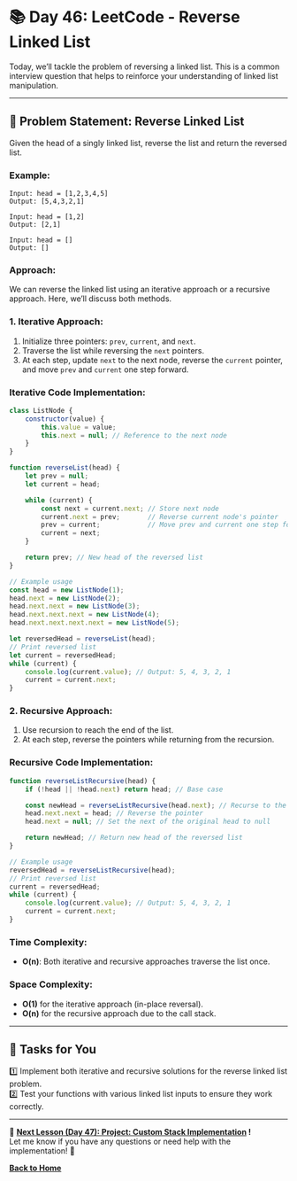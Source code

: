 # **📚 Day 46: LeetCode - Reverse Linked List**  

Today, we’ll tackle the problem of reversing a linked list. This is a common interview question that helps to reinforce your understanding of linked list manipulation.

---

## **🔹 Problem Statement: Reverse Linked List**  

Given the head of a singly linked list, reverse the list and return the reversed list.

### **Example**:
```plaintext
Input: head = [1,2,3,4,5]
Output: [5,4,3,2,1]

Input: head = [1,2]
Output: [2,1]

Input: head = []
Output: []
```

### **Approach**:  
We can reverse the linked list using an iterative approach or a recursive approach. Here, we’ll discuss both methods.

### **1. Iterative Approach**:
1. Initialize three pointers: `prev`, `current`, and `next`.
2. Traverse the list while reversing the `next` pointers.
3. At each step, update `next` to the next node, reverse the `current` pointer, and move `prev` and `current` one step forward.

### **Iterative Code Implementation**:
```js
class ListNode {
    constructor(value) {
        this.value = value;
        this.next = null; // Reference to the next node
    }
}

function reverseList(head) {
    let prev = null;
    let current = head;

    while (current) {
        const next = current.next; // Store next node
        current.next = prev;       // Reverse current node's pointer
        prev = current;            // Move prev and current one step forward
        current = next;
    }

    return prev; // New head of the reversed list
}

// Example usage
const head = new ListNode(1);
head.next = new ListNode(2);
head.next.next = new ListNode(3);
head.next.next.next = new ListNode(4);
head.next.next.next.next = new ListNode(5);

let reversedHead = reverseList(head);
// Print reversed list
let current = reversedHead;
while (current) {
    console.log(current.value); // Output: 5, 4, 3, 2, 1
    current = current.next;
}
```

### **2. Recursive Approach**:
1. Use recursion to reach the end of the list.
2. At each step, reverse the pointers while returning from the recursion.

### **Recursive Code Implementation**:
```js
function reverseListRecursive(head) {
    if (!head || !head.next) return head; // Base case

    const newHead = reverseListRecursive(head.next); // Recurse to the end
    head.next.next = head; // Reverse the pointer
    head.next = null; // Set the next of the original head to null

    return newHead; // Return new head of the reversed list
}

// Example usage
reversedHead = reverseListRecursive(head);
// Print reversed list
current = reversedHead;
while (current) {
    console.log(current.value); // Output: 5, 4, 3, 2, 1
    current = current.next;
}
```

### **Time Complexity**:  
- **O(n)**: Both iterative and recursive approaches traverse the list once.

### **Space Complexity**:  
- **O(1)** for the iterative approach (in-place reversal).
- **O(n)** for the recursive approach due to the call stack.

---

## **📝 Tasks for You**  
1️⃣ Implement both iterative and recursive solutions for the reverse linked list problem.  
2️⃣ Test your functions with various linked list inputs to ensure they work correctly.

---

🎯 **[Next Lesson (Day 47): Project: Custom Stack Implementation](../day_47/README.md)  !**  
Let me know if you have any questions or need help with the implementation! 🚀

[**Back to Home**](../../../)